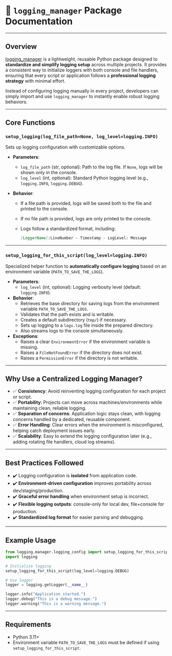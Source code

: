 # 📖 `logging_manager` Package Documentation

------

## Overview

[logging_manager](https://github.com/aldojasb/general_projects/tree/main/logger_manager) is a lightweight, reusable Python package designed to **standardize and simplify logging setup** across multiple projects.
 It provides a consistent way to initialize loggers with both console and file handlers, ensuring that every script or application follows a **professional logging strategy** with minimal effort.

Instead of configuring logging manually in every project, developers can simply import and use `logging_manager` to instantly enable robust logging behaviors.

------

## Core Functions

### `setup_logging(log_file_path=None, log_level=logging.INFO)`

Sets up logging configuration with customizable options.

- **Parameters**:

  - `log_file_path` (str, optional): Path to the log file. If `None`, logs will be shown only in the console.
  - `log_level` (int, optional): Standard Python logging level (e.g., `logging.INFO`, `logging.DEBUG`).

- **Behavior**:

  - If a file path is provided, logs will be saved both to the file and printed to the console.

  - If no file path is provided, logs are only printed to the console.

  - Logs follow a standardized format, including:

    ```markdown
    [LoggerName]:LineNumber - Timestamp - LogLevel: Message
    ```

------

### `setup_logging_for_this_script(log_level=logging.INFO)`

Specialized helper function to **automatically configure logging** based on an environment variable (`PATH_TO_SAVE_THE_LOGS`).

- **Parameters**:
  - `log_level` (int, optional): Logging verbosity level (default: `logging.INFO`).
- **Behavior**:
  - Retrieves the base directory for saving logs from the environment variable `PATH_TO_SAVE_THE_LOGS`.
  - Validates that the path exists and is writable.
  - Creates a default subdirectory (`tmp/`) if necessary.
  - Sets up logging to a `logs.log` file inside the prepared directory.
  - Also streams logs to the console simultaneously.
- **Exceptions**:
  - Raises a clear `EnvironmentError` if the environment variable is missing.
  - Raises a `FileNotFoundError` if the directory does not exist.
  - Raises a `PermissionError` if the directory is not writable.

------

## Why Use a Centralized Logging Manager?

- ✅ **Consistency**: Avoid reinventing logging configuration for each project or script.
- ✅ **Portability**: Projects can move across machines/environments while maintaining clean, reliable logging.
- ✅ **Separation of concerns**: Application logic stays clean, with logging concerns handled by a dedicated, reusable component.
- ✅ **Error Handling**: Clear errors when the environment is misconfigured, helping catch deployment issues early.
- ✅ **Scalability**: Easy to extend the logging configuration later (e.g., adding rotating file handlers, cloud log streams).

------

## Best Practices Followed

- ✔️ Logging configuration is **isolated** from application code.
- ✔️ **Environment-driven configuration** improves portability across dev/staging/production.
- ✔️ **Graceful error handling** when environment setup is incorrect.
- ✔️ **Flexible logging outputs**: console-only for local dev, file+console for production.
- ✔️ **Standardized log format** for easier parsing and debugging.

------

## Example Usage

```python
from logging.manager.logging_config import setup_logging_for_this_script
import logging

# Initialize logging
setup_logging_for_this_script(log_level=logging.DEBUG)

# Use logger
logger = logging.getLogger(__name__)

logger.info("Application started.")
logger.debug("This is a debug message.")
logger.warning("This is a warning message.")
```

------

## Requirements

- Python 3.11+
- Environment variable `PATH_TO_SAVE_THE_LOGS` must be defined if using `setup_logging_for_this_script`.
